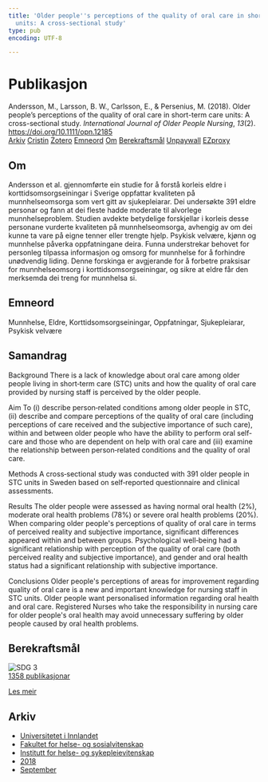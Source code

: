 ```yaml
---
title: 'Older people''s perceptions of the quality of oral care in short-term care
  units: A cross-sectional study'
type: pub
encoding: UTF-8

---
```

<h1>Publikasjon</h1>
<article id="csl-bib-container-AKK22HH6" class="csl-bib-container">
  <div class="csl-bib-body"> <div class="csl-entry">Andersson, M., Larsson, B. W., Carlsson, E., &#38; Persenius, M. (2018). Older people’s perceptions of the quality of oral care in short-term care units: A cross-sectional study. <i>International Journal of Older People Nursing</i>, <i>13</i>(2). <a href="https://doi.org/10.1111/opn.12185">https://doi.org/10.1111/opn.12185</a></div> </div>
  <div class="csl-bib-buttons">
    <a href="#taxonomy-article-AKK22HH6" alt="archive" class="csl-bib-button">Arkiv</a>
    <a href="https://app.cristin.no/results/show.jsf?id=1608202" alt="Cristin" class="csl-bib-button">Cristin</a>
    <a href="http://zotero.org/groups/5881554/items/AKK22HH6" alt="Zotero" class="csl-bib-button">Zotero</a>
    <a href="#keywords-article-AKK22HH6" alt="keywords" class="csl-bib-button">Emneord</a>
    <a href="#about-article-AKK22HH6" alt="about_pub" class="csl-bib-button">Om</a>
    <a href="#sdg-article-AKK22HH6" alt="sdg" class="csl-bib-button">Berekraftsmål</a>
    <a href="https://doi.org/10.1111/opn.12185" alt="Unpaywall" class="csl-bib-button">Unpaywall</a>
    <a href="https://doi.org/10.1111/opn.12185" alt="EZproxy" class="csl-bib-button">EZproxy</a>
  </div>
  <div id="csl-bib-meta-container-AKK22HH6"></div>
</article>
<div id="csl-bib-meta-AKK22HH6" class="csl-bib-meta">
  <article id="about-article-AKK22HH6" class="about_pub-article">
    <h1>Om</h1>
    Andersson et al. gjennomførte ein studie for å forstå korleis eldre i korttidsomsorgseiningar i Sverige oppfattar kvaliteten på munnhelseomsorga som vert gitt av sjukepleiarar. Dei undersøkte 391 eldre personar og fann at dei fleste hadde moderate til alvorlege munnhelseproblem. Studien avdekte betydelige forskjellar i korleis desse personane vurderte kvaliteten på munnhelseomsorga, avhengig av om dei kunne ta vare på eigne tenner eller trengte hjelp. Psykisk velvære, kjønn og munnhelse påverka oppfatningane deira. Funna understrekar behovet for personleg tilpassa informasjon og omsorg for munnhelse for å forhindre unødvendig liding. Denne forskinga er avgjerande for å forbetre praksisar for munnhelseomsorg i korttidsomsorgseiningar, og sikre at eldre får den merksemda dei treng for munnhelsa si.
  </article>
  <article id="keywords-article-AKK22HH6" class="keywords-article">
    <h1>Emneord</h1>
    Munnhelse, Eldre, Korttidsomsorgseiningar, Oppfatningar, Sjukepleiarar, Psykisk velvære
  </article>
  <article id="abstract-article-AKK22HH6" class="abstract-article">
    <h1>Samandrag</h1>
    Background 
There is a lack of knowledge about oral care among older people living in short‐term care (STC) units and how the quality of oral care provided by nursing staff is perceived by the older people. 
 
Aim 
To (i) describe person‐related conditions among older people in STC, (ii) describe and compare perceptions of the quality of oral care (including perceptions of care received and the subjective importance of such care), within and between older people who have the ability to perform oral self‐care and those who are dependent on help with oral care and (iii) examine the relationship between person‐related conditions and the quality of oral care. 
 
Methods 
A cross‐sectional study was conducted with 391 older people in STC units in Sweden based on self‐reported questionnaire and clinical assessments. 
 
Results 
The older people were assessed as having normal oral health (2%), moderate oral health problems (78%) or severe oral health problems (20%). When comparing older people's perceptions of quality of oral care in terms of perceived reality and subjective importance, significant differences appeared within and between groups. Psychological well‐being had a significant relationship with perception of the quality of oral care (both perceived reality and subjective importance), and gender and oral health status had a significant relationship with subjective importance. 
 
Conclusions 
Older people's perceptions of areas for improvement regarding quality of oral care is a new and important knowledge for nursing staff in STC units. Older people want personalised information regarding oral health and oral care. Registered Nurses who take the responsibility in nursing care for older people's oral health may avoid unnecessary suffering by older people caused by oral health problems.
  </article>
  <article id="sdg-article-AKK22HH6" class="sdg-article">
    <h1>Berekraftsmål</h1>
    <div class="sdg-container"><div id="sdg3" class="sdg">
        <img src="{{< params subfolder >}}images/sdg/sdg03_nn.png" class="image" alt="SDG 3">
        <div class="sdg-overlay">
          <a href="/nn/archive/?key=?sdg=3#archive" class="sdg-publication-count"><span>1358</span> publikasjonar</a>
          <p><a href="https://fn.no/om-fn/fns-baerekraftsmaal/god-helse-og-livskvalitet?lang=nno-NO" class="sdg-read-more">Les meir</a></p>
        </div>
      </div></div>
  </article>
  <article id="taxonomy-article-AKK22HH6" class="taxonomy-article">
    <h1>Arkiv</h1>
    <ul>
      <li>
        <a href="/nn/archive/?key=3DCRN523">Universitetet i Innlandet</a>
      </li>
      <li>
        <a href="/nn/archive/?key=IDKFS3MX">Fakultet for helse- og sosialvitenskap</a>
      </li>
      <li>
        <a href="/nn/archive/?key=GTV4ECMZ">Institutt for helse- og sykepleievitenskap</a>
      </li>
      <li>
        <a href="/nn/archive/?key=676HMQBA">2018</a>
      </li>
      <li>
        <a href="/nn/archive/?key=G8SKACTJ">September</a>
      </li>
    </ul>
  </article>
</div>
